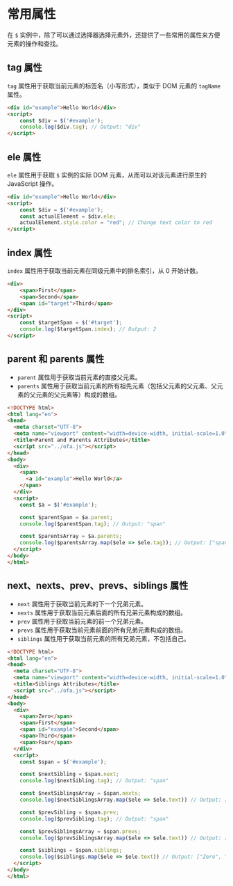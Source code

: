 # 常用属性

在 `$` 实例中，除了可以通过选择器选择元素外，还提供了一些常用的属性来方便元素的操作和查找。

## tag 属性

`tag` 属性用于获取当前元素的标签名（小写形式），类似于 DOM 元素的 `tagName` 属性。

```html
<div id="example">Hello World</div>
<script>
    const $div = $('#example');
    console.log($div.tag); // Output: "div"
</script>
```


## ele 属性

`ele` 属性用于获取 `$` 实例的实际 DOM 元素，从而可以对该元素进行原生的 JavaScript 操作。

```html
<div id="example">Hello World</div>
<script>
    const $div = $('#example');
    const actualElement = $div.ele;
    actualElement.style.color = "red"; // Change text color to red
</script>
```


## index 属性

`index` 属性用于获取当前元素在同级元素中的排名索引，从 0 开始计数。

```html
<div>
    <span>First</span>
    <span>Second</span>
    <span id="target">Third</span>
</div>
<script>
    const $targetSpan = $('#target');
    console.log($targetSpan.index); // Output: 2
</script>
```


## parent 和 parents 属性 

- `parent` 属性用于获取当前元素的直接父元素。 
- `parents` 属性用于获取当前元素的所有祖先元素（包括父元素的父元素、父元素的父元素的父元素等）构成的数组。

```html
<!DOCTYPE html>
<html lang="en">
<head>
  <meta charset="UTF-8">
  <meta name="viewport" content="width=device-width, initial-scale=1.0">
  <title>Parent and Parents Attributes</title>
  <script src="../ofa.js"></script>
</head>
<body>
  <div>
    <span>
      <a id="example">Hello World</a>
    </span>
  </div>
  <script>
    const $a = $('#example');

    const $parentSpan = $a.parent;
    console.log($parentSpan.tag); // Output: "span"

    const $parentsArray = $a.parents;
    console.log($parentsArray.map($ele => $ele.tag)); // Output: ["span", "div", "body", "html"]
  </script>
</body>
</html>
```


## next、nexts、prev、prevs、siblings 属性 

- `next` 属性用于获取当前元素的下一个兄弟元素。 
- `nexts` 属性用于获取当前元素后面的所有兄弟元素构成的数组。 
- `prev` 属性用于获取当前元素的前一个兄弟元素。 
- `prevs` 属性用于获取当前元素前面的所有兄弟元素构成的数组。 
- `siblings` 属性用于获取当前元素的所有兄弟元素，不包括自己。

```html
<!DOCTYPE html>
<html lang="en">
<head>
  <meta charset="UTF-8">
  <meta name="viewport" content="width=device-width, initial-scale=1.0">
  <title>Siblings Attributes</title>
  <script src="../ofa.js"></script>
</head>
<body>
  <div>
    <span>Zero</span>
    <span>First</span>
    <span id="example">Second</span>
    <span>Third</span>
    <span>Four</span>
  </div>
  <script>
    const $span = $('#example');

    const $nextSibling = $span.next;
    console.log($nextSibling.tag); // Output: "span"

    const $nextSiblingsArray = $span.nexts;
    console.log($nextSiblingsArray.map($ele => $ele.text)) // Output: ["Third", "Four"]

    const $prevSibling = $span.prev;
    console.log($prevSibling.tag); // Output: "span"

    const $prevSiblingsArray = $span.prevs;
    console.log($prevSiblingsArray.map($ele => $ele.text)) // Output: ["Zero", "First"]

    const $siblings = $span.siblings;
    console.log($siblings.map($ele => $ele.text)) // Output: ["Zero", "First", "Third", "Four"]
  </script>
</body>
</html>
```